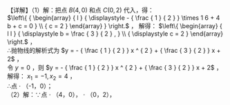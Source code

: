 【详解】（1）解：把点 $B ( 4 , 0 )$ 和点 $C ( 0 , 2 )$ 代入，得：  
$\left\{ { \begin{array} { l } { \displaystyle - { \frac { 1 } { 2 } } \times 1 6 + 4 b + c = 0 } \\ { c = 2 } \end{array} } \right.$ ， 解得： $\left\{ \begin{array} { l l } { \displaystyle b = \frac { 3 } { 2 } , } \\ { \displaystyle c = 2 } \end{array} \right.$ ，  
∴抛物线的解析式为 $y = - { \frac { 1 } { 2 } } x ^ { 2 } + { \frac { 3 } { 2 } } x + 2$ ，  
令 $y = 0$ ，则 $y = - { \frac { 1 } { 2 } } x ^ { 2 } + { \frac { 3 } { 2 } } x + 2$ ，  
解得： $x _ { 1 } = - 1 , x _ { 2 } = 4$ ，  
∴点 $\cdot$ （-1，0）；  
（2）解：∵点 $\cdot$ （4，0）， $\cdot$ （0，2），  
